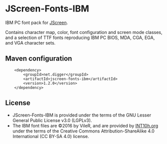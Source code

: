 # JScreen-Fonts-IBM

IBM PC font pack for [JScreen](../../core).

Contains character map, color, font configuration and screen mode classes,
and a selection of TTF fonts reproducing IBM PC BIOS, MDA, CGA, EGA, and VGA character sets.


## Maven configuration

		<dependency>
			<groupId>net.digger</groupId>
			<artifactId>jscreen-fonts-ibm</artifactId>
			<version>1.2.0</version>
		</dependency>


## License

* JScreen-Fonts-IBM is provided under the terms of the GNU Lesser General Public License v3.0 (LGPLv3).
* The IBM font files are ©2016 by VileR, and are provided by [INT10h.org](https://int10h.org)
under the terms of the Creative Commons Attribution-ShareAlike 4.0 International (CC BY-SA 4.0) license.
